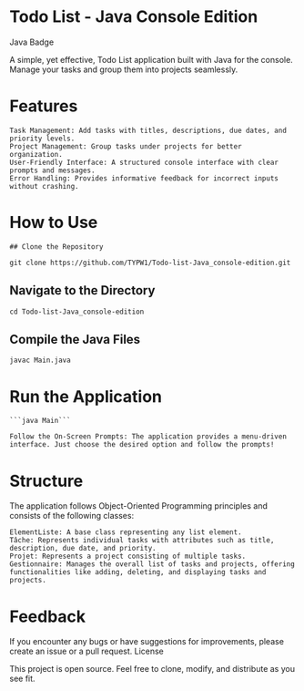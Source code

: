 # Todo List - Java Console Edition

Java Badge

A simple, yet effective, Todo List application built with Java for the console. Manage your tasks and group them into projects seamlessly.
# Features

    Task Management: Add tasks with titles, descriptions, due dates, and priority levels.
    Project Management: Group tasks under projects for better organization.
    User-Friendly Interface: A structured console interface with clear prompts and messages.
    Error Handling: Provides informative feedback for incorrect inputs without crashing.

# How to Use

    ## Clone the Repository


```git clone https://github.com/TYPW1/Todo-list-Java_console-edition.git```

  ## Navigate to the Directory


```cd Todo-list-Java_console-edition```

  ## Compile the Java Files


```javac Main.java```

# Run the Application


    ```java Main```

    Follow the On-Screen Prompts: The application provides a menu-driven interface. Just choose the desired option and follow the prompts!

# Structure

The application follows Object-Oriented Programming principles and consists of the following classes:

    ElementListe: A base class representing any list element.
    Tâche: Represents individual tasks with attributes such as title, description, due date, and priority.
    Projet: Represents a project consisting of multiple tasks.
    Gestionnaire: Manages the overall list of tasks and projects, offering functionalities like adding, deleting, and displaying tasks and projects.

# Feedback

If you encounter any bugs or have suggestions for improvements, please create an issue or a pull request.
License

This project is open source. Feel free to clone, modify, and distribute as you see fit.
